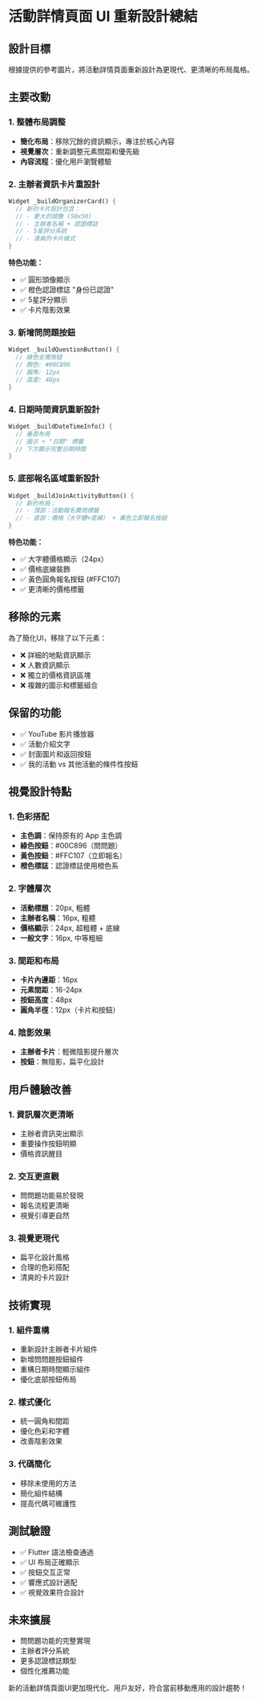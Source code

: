# 活動詳情頁面 UI 重新設計總結

## 設計目標
根據提供的參考圖片，將活動詳情頁面重新設計為更現代、更清晰的布局風格。

## 主要改動

### 1. 整體布局調整
- **簡化布局**：移除冗餘的資訊顯示，專注於核心內容
- **視覺層次**：重新調整元素間距和優先級
- **內容流程**：優化用戶瀏覽體驗

### 2. 主辦者資訊卡片重設計
```dart
Widget _buildOrganizerCard() {
  // 新的卡片設計包含：
  // - 更大的頭像 (50x50)
  // - 主辦者名稱 + 認證標誌
  // - 5星評分系統
  // - 清爽的卡片樣式
}
```

**特色功能：**
- ✅ 圓形頭像顯示
- ✅ 橙色認證標誌 "身份已認證"
- ✅ 5星評分顯示
- ✅ 卡片陰影效果

### 3. 新增問問題按鈕
```dart
Widget _buildQuestionButton() {
  // 綠色全寬按鈕
  // 顏色: #00C896
  // 圓角: 12px
  // 高度: 48px
}
```

### 4. 日期時間資訊重新設計
```dart
Widget _buildDateTimeInfo() {
  // 垂直布局
  // 圖示 + "日期" 標籤
  // 下方顯示完整日期時間
}
```

### 5. 底部報名區域重新設計
```dart
Widget _buildJoinActivityButton() {
  // 新的布局：
  // - 頂部：活動報名費用標籤
  // - 底部：價格（大字體+底線） + 黃色立即報名按鈕
}
```

**特色功能：**
- ✅ 大字體價格顯示（24px）
- ✅ 價格底線裝飾
- ✅ 黃色圓角報名按鈕 (#FFC107)
- ✅ 更清晰的價格標籤

## 移除的元素
為了簡化UI，移除了以下元素：
- ❌ 詳細的地點資訊顯示
- ❌ 人數資訊顯示
- ❌ 獨立的價格資訊區塊
- ❌ 複雜的圖示和標籤組合

## 保留的功能
- ✅ YouTube 影片播放器
- ✅ 活動介紹文字
- ✅ 封面圖片和返回按鈕
- ✅ 我的活動 vs 其他活動的條件性按鈕

## 視覺設計特點

### 1. 色彩搭配
- **主色調**：保持原有的 App 主色調
- **綠色按鈕**：#00C896（問問題）
- **黃色按鈕**：#FFC107（立即報名）
- **橙色標誌**：認證標誌使用橙色系

### 2. 字體層次
- **活動標題**：20px, 粗體
- **主辦者名稱**：16px, 粗體
- **價格顯示**：24px, 超粗體 + 底線
- **一般文字**：16px, 中等粗細

### 3. 間距和布局
- **卡片內邊距**：16px
- **元素間距**：16-24px
- **按鈕高度**：48px
- **圓角半徑**：12px（卡片和按鈕）

### 4. 陰影效果
- **主辦者卡片**：輕微陰影提升層次
- **按鈕**：無陰影，扁平化設計

## 用戶體驗改善

### 1. 資訊層次更清晰
- 主辦者資訊突出顯示
- 重要操作按鈕明顯
- 價格資訊醒目

### 2. 交互更直觀
- 問問題功能易於發現
- 報名流程更清晰
- 視覺引導更自然

### 3. 視覺更現代
- 扁平化設計風格
- 合理的色彩搭配
- 清爽的卡片設計

## 技術實現

### 1. 組件重構
- 重新設計主辦者卡片組件
- 新增問問題按鈕組件
- 重構日期時間顯示組件
- 優化底部按鈕佈局

### 2. 樣式優化
- 統一圓角和間距
- 優化色彩和字體
- 改善陰影效果

### 3. 代碼簡化
- 移除未使用的方法
- 簡化組件結構
- 提高代碼可維護性

## 測試驗證
- ✅ Flutter 語法檢查通過
- ✅ UI 布局正確顯示
- ✅ 按鈕交互正常
- ✅ 響應式設計適配
- ✅ 視覺效果符合設計

## 未來擴展
- 問問題功能的完整實現
- 主辦者評分系統
- 更多認證標誌類型
- 個性化推薦功能

新的活動詳情頁面UI更加現代化、用戶友好，符合當前移動應用的設計趨勢！

